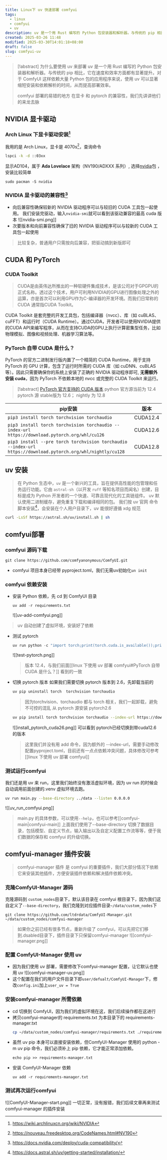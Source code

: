 ```yaml
---
title: Linux下 uv 快速部署 comfyui
tags:
  - linux
  - comfyui
  - uv
description: uv 是一个用 Rust 编写的 Python 包安装器和解析器。与传统的 pip 相比，它在速度和效率方面都有显著提升。对于 ComfyUI 这样依赖大量 Python 包的应用程序来说，使用 uv 可以显著缩短安装和依赖解析的时间，从而提高部署效率。
created: 2025-03-26 11:48
modified: 2025-03-30T14:01:18+08:00
draft: false
slug: comfyui-uv
---
```

> [!abstract] 为什么要使用 uv 来部署
>uv 是一个用 Rust 编写的 Python 包安装器和解析器。与传统的 pip 相比，它在速度和效率方面都有显著提升。对于 ComfyUI 这样依赖大量 Python 包的应用程序来说，使用 uv 可以显著缩短安装和依赖解析的时间，从而提高部署效率。
>
>comfyui 部署的易错的地方 在显卡 和 pytorch 的兼容性，我们先讲讲他们的来龙去脉 
## NVIDIA 显卡驱动

### Arch Linux 下显卡驱动安装[^2]
我用的是 Arch Linux，显卡是 4070s[^3]，查询命令
```bash
lspci -k -d ::03xx
```

显示AD104，属于 **Ada Lovelace** 架构（NV190/ADXXX 系列）, 选择[nvidia](https://archlinux.org/packages/?name=nvidia)包 ，安装比较简单
```
sudo pacman -S nvidia
```

### NVIDIA 显卡驱动的兼容性[^1]
 - 向后兼容性确保较新的 NVIDIA 驱动程序可以与较旧的 CUDA 工具包一起使用。
   我们安装完驱动，输入`nvidia-smi`就可以看到该驱动兼容的最高 cuda 版本
   ![[nvidia-smi.png]]
 - 次要版本和向前兼容性确保了旧的 NVIDIA 驱动程序可以与较新的 CUDA 工具包一起使用
 > 比较复杂，普通用户只需按向后兼容，把驱动搞到新版即可

## CUDA 和 PyTorch
### CUDA Toolkit
> CUDA是由英伟达所推出的一种软硬件集成技术，是该公司对于GPGPU的正式名称。透过这个技术，用户可利用NVIDIA的GPU进行图像处理之外的运算，亦是首次可以利用GPU作为C-编译器的开发环境。而我们日常称的 CUDA 通常指CUDA Toolkit。

CUDA Toolkit 是套完整的开发工具包，包括编译器（nvcc）、库（如 cuBLAS、cuFFT）和运行时（CUDA Runtime）。通过CUDA，开发者可以使用NVIDIA提供的CUDA API来编写程序，从而在支持CUDA的GPU上执行计算密集型任务，比如物理模拟、图像和视频处理、机器学习算法等。


### PyTorch 自带 CUDA 是什么？

PyTorch 的官方二进制发行版内置了一个精简的 CUDA Runtime，用于支持 PyTorch 的 GPU 计算，包含了运行时所需的 CUDA 库（如 cuDNN、cuBLAS 等）。因此只需要确保你的系统上安装了正确的 NVIDIA 驱动程序即可, **无需额外安装 cuda**，因为 PyTorch 不依赖本地的 nvcc 或完整的 CUDA Toolkit 来运行。

> [!abstract] [PyTorch 官方支持的 CUDA 版本](https://pytorch.org/get-started/locally/)
>  python 官方源当前为 12.4
> pytorch 源 stable版为 12.6； nightly 为 12.8

|  pip安装   |   版本  |
| --- | --- |
|   `pip3 install torch torchvision torchaudio`   |  CUDA12.4   |
|   `pip3 install torch torchvision torchaudio --index-url https://download.pytorch.org/whl/cu126`   |  CUDA12.6   |
| `pip3 install --pre torch torchvision torchaudio --index-url https://download.pytorch.org/whl/nightly/cu128` | CUDA12.8  |

## uv 安装
> 在 Python 生态中，`uv` 是一个新兴的工具，旨在提供高性能的包管理和任务运行功能。它由 `astral-sh`（以开发 `ruff` 等知名项目而闻名）创建，目标是成为 Python 开发者的一个快速、可靠且现代化的工具链组件。
> uv 默认使用二进制缓存，避免重复下载和编译相同的包。
我们按 uv 官网 命令脚本安装[^4]，会安装在个人用户目录下，uv 能很好遵循 xdg 规范
```bash
curl -LsSf https://astral.sh/uv/install.sh | sh
```
## comfyui部署
### comfyui 源码下载
```
git clone https://github.com/comfyanonymous/ComfyUI.git
```
- comfyui 项目本身已经带 pyproject.toml，我们无需uv初始化`un init`
### comfyui 依赖安装  
- 安装 Python 依赖，先 cd 到 ComfyUI 目录
	```python
	uv add -r requirements.txt
	```
	
	![[uv-add-comfyui.png]]
> uv 自动创建了虚拟环境，安装好了依赖
- 测试 pytorch
	```python
	uv run python -c "import torch;print(torch.cuda.is_available());print(torch.version.cuda)"
	```
	![[test-pytorch.png]]
	> 版本 12.4，与我们前面[[linux 下使用 uv 部署 comfyui#PyTorch 自带 CUDA 是什么？]] 看到的一致
- 切换 pytorch 版本
	如果我们需要切换 pytorch 版本到 2.6，先卸载当前的
	```bash
	uv pip uninstall torch  torchvision torchaudio
	```
	> 因为torchvision、torchaudio 都与 torch 相关，我们一起卸载，避免不可控的混乱
	从 pytorch 源安装 pytorch2.6
	```bash
	uv pip install torch torchvision torchaudio --index-url https://download.pytorch.org/whl/cu126 
	```
	
	![[install_pytorch_cuda26.png]]
	 可以看到 pytorch已经切换到带cuda12.6 的版本
	 > 这里我们并没有用 add 命令，因为额外的 --index-url，需要手动修改配置pyproject.toml，目前还有一点点依赖冲突问题，具体修改可参考[[linux 下使用 uv 部署 comfyui]]
### 测试运行comfyui
我们还是用 uv 来 run，这里我们始终没有激活虚拟环境，因为 uv run 的时候会自动调用前面创建的.venv 虚拟环境去跑。
```bash
uv run main.py --base-directory ../data --listen 0.0.0.0
```
![[uv_run_comfyui.png]]
> main.py 的具体参数，可以使用`--help`，也可以参考[[comfyui-main|comfyui-main]]
> 上面我们使用了--base-directory 切换了数据目录，包括模型、自定义节点，输入输出以及自定义配置工作流等等，便于我们数据的保存和 comfyui 的升级切换。

## comfyui-manager 插件安装
> comfyui-manager 插件 是 comfyui 的重要插件，我们大部分情况下依赖它来安装其他插件，方便安装插件依赖和解决插件依赖冲突。
### 克隆ComfyUI-Manager 源码
克隆源码到 `custom_nodes`目录下，默认该目录在 comfyui 根目录下，因为我们这自定义了`--base-directory`，我们克隆到对应插件目录`~/data/custom_nodes`下
```
git clone https://github.com/ltdrdata/ComfyUI-Manager.git ~/data/custom_nodes/comfyui-manager
```
> 如果你之前已经有很多节点，重新升级了 comfyui，可以先把它们移到.dsabled目录下，插件目录下只保留comfyui-manager
![[comfyui-manager.png]]
### 配置 ComfyUI-Manager 使用 uv
- 因为我们使用 uv 部署，需要修改下comfyui-manager 配置，让它默认也使用 uv
	![[comfyui-manager-uv.png]]
- 这个配置在我们的用户文件目录下即`user/defualt/ComfyUI-Manager`下，修改`config.ini`加上`user_uv = True`
### 安装comfyui-manager 所需依赖
- cd 切换到 ComfyUI，因为我们的虚拟环境在这，我们后续操作都在这进行
- 拷贝comfyui-manager的 requirements.txt 为本目录下的 requirements-manager.txt
	```bash
	cp ~/data/custom_nodes/comfyui-manager/requirements.txt ./requirements-manager.txt
	```
- 虽然 uv pip 本身可以直接安装依赖，但ComfyUI-Manager 使用的 python -m uv pip 命令，我们必须补上 pip 依赖，它才能正常添加依赖。
	```
	echo pip >> requirements-manager.txt
	```
- 安装 ComfyUI-Manager 依赖
	```
	uv add -r requirements-manager.txt
	```
### 测试再次运行comfyui
![[ComfyUI-Manager-start.png]]
一切正常，没有报错，我们后续文章再来测试comfyui-manager 的插件安装

[^1]: https://docs.nvidia.com/deploy/cuda-compatibility/

[^2]: https://wiki.archlinuxcn.org/wiki/NVIDIA

[^3]: https://nouveau.freedesktop.org/CodeNames.html#NV190

[^4]: https://docs.astral.sh/uv/getting-started/installation/
